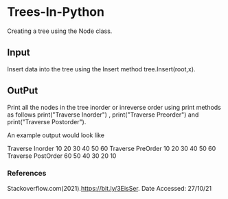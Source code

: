 # Trees-In-Python
Creating a tree using the Node class.

##  Input 
 
 Insert data into the tree using the Insert method tree.Insert(root,x).
 
## OutPut

Print all the nodes in the tree inorder or inreverse order using print methods as follows  print("Traverse Inorder") ,   print("Traverse Preorder") and   print("Traverse Postorder"). 

An example output would look like 

Traverse Inorder
10
20
30
40
50
60
Traverse PreOrder
10
20
30
40
50
60
Traverse PostOrder
60
50
40
30
20
10

### References
   Stackoverflow.com(2021).https://bit.ly/3EisSer. Date Accessed: 27/10/21
